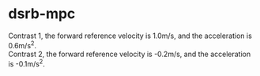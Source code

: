 # dsrb-mpc
Contrast 1, the forward reference velocity is 1.0m/s, and the acceleration is 0.6m/s<sup>2</sup>. <br>
Contrast 2, the forward reference velocity is -0.2m/s, and the acceleration is -0.1m/s<sup>2</sup>.
